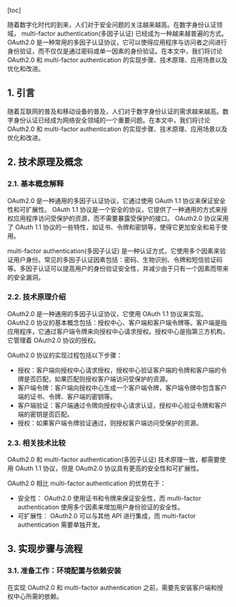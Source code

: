 
[toc]                    
                
                
随着数字化时代的到来，人们对于安全问题的关注越来越高。在数字身份认证领域， multi-factor authentication(多因子认证) 已经成为一种越来越普遍的方式。OAuth2.0 是一种常用的多因子认证协议，它可以使得应用程序与访问者之间进行身份验证，而不仅仅是通过密码或单一因素的身份验证。在本文中，我们将讨论 OAuth2.0 和 multi-factor authentication 的实现步骤、技术原理、应用场景以及优化和改进。

## 1. 引言

随着互联网的普及和移动设备的普及，人们对于数字身份认证的需求越来越高。数字身份认证已经成为网络安全领域的一个重要问题。在本文中，我们将讨论 OAuth2.0 和 multi-factor authentication 的实现步骤、技术原理、应用场景以及优化和改进。

## 2. 技术原理及概念

### 2.1. 基本概念解释

 OAuth2.0 是一种通用的多因子认证协议，它通过使用 OAuth 1.1 协议来保证安全性和可扩展性。 OAuth 1.1 协议是一个安全的协议，它提供了一种通用的方式来授权应用程序访问受保护的资源，而不需要暴露受保护的接口。 OAuth2.0 协议采用了 OAuth 1.1 协议的一些特性，如证书、令牌和密钥等，使得它更加安全和易于使用。

 multi-factor authentication(多因子认证) 是一种认证方式，它使用多个因素来验证用户身份。常见的多因子认证因素包括：密码、生物识别、令牌和短信验证码等。多因子认证可以提高用户的身份验证安全性，并减少由于只有一个因素而带来的安全漏洞。

### 2.2. 技术原理介绍

 OAuth2.0 是一种通用的多因子认证协议，它使用 OAuth 1.1 协议来实现。 OAuth2.0 协议的基本概念包括：授权中心、客户端和客户端令牌等。客户端是指应用程序，它通过客户端令牌来向授权中心请求授权。授权中心是指第三方机构，它管理着 OAuth2.0 协议的授权。

 OAuth2.0 协议的实现过程包括以下步骤：

- 授权：客户端向授权中心请求授权，授权中心验证客户端的令牌和客户端的令牌是否匹配，如果匹配则授权客户端访问受保护的资源。
- 客户端令牌：客户端向授权中心生成一个客户端令牌，客户端令牌中包含客户端的证书、令牌、客户端的密钥等。
- 客户端验证：客户端通过令牌向授权中心请求认证，授权中心验证令牌和客户端的密钥是否匹配。
- 授权：如果客户端令牌验证通过，则授权客户端访问受保护的资源。

### 2.3. 相关技术比较

 OAuth2.0 和 multi-factor authentication(多因子认证) 技术原理一致，都需要使用 OAuth 1.1 协议，但是 OAuth2.0 协议具有更高的安全性和可扩展性。

 OAuth2.0 相比 multi-factor authentication 的优势在于：

- 安全性： OAuth2.0 使用证书和令牌来保证安全性，而 multi-factor authentication 使用多个因素来增加用户身份验证的安全性。
- 可扩展性： OAuth2.0 可以与其他 API 进行集成，而 multi-factor authentication 需要单独开发。

## 3. 实现步骤与流程

### 3.1. 准备工作：环境配置与依赖安装

在实现 OAuth2.0 和 multi-factor authentication 之前，需要先安装客户端和授权中心所需的依赖。

